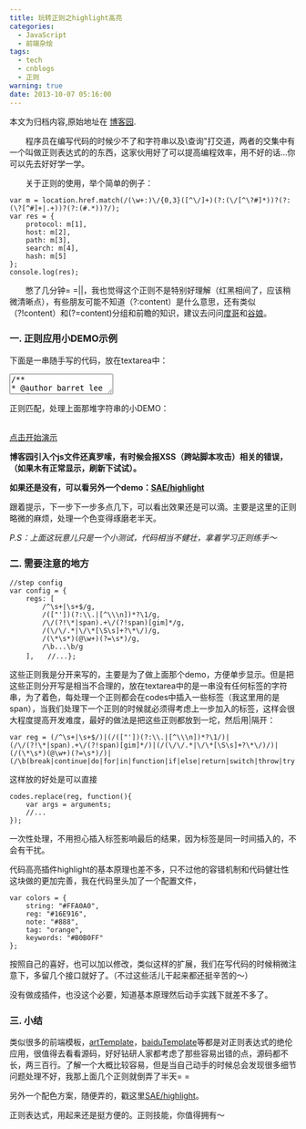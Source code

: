 ```yaml
---
title: 玩转正则之highlight高亮
categories:
  - JavaScript
  - 前端杂烩
tags:
  - tech
  - cnblogs
  - 正则
warning: true
date: 2013-10-07 05:16:00
---
```


<div class="history-article">本文为归档内容,原始地址在 <a href="http://www.cnblogs.com/hustskyking/archive/2013/10/07/javascript-regexp.html" target="_blank">博客园</a>.</div>

<p>　　程序员在编写代码的时候少不了和字符串以及\查询"打交道，两者的交集中有一个叫做正则表达式的的东西，这家伙用好了可以提高编程效率，用不好的话...你可以先去好好学一学。</p>
<p>　　关于正则的使用，举个简单的例子：</p>

```
var m = location.href.match(/(\w+:)\/{0,3}([^\/]+)(?:(\/[^\?#]*))?(?:(\?[^#]+|.+))?(?:(#.*))?/);
var res = {
    protocol: m[1],
    host: m[2],
    path: m[3],
    search: m[4],
    hash: m[5]
};
console.log(res);

```

<p>　　憋了几分钟= =||，我也觉得这个正则不是特别好理解（红黑相间了，应该稍微清晰点），有些朋友可能不知道（?:content）是什么意思，还有类似（?!content）和(?=content)分组和前瞻的知识，建议去问问<a title="javascript 正则" href="http://www.baidu.com/s?wd=javascript+%E6%AD%A3%E5%88%99" target="_blank">度哥</a>和<a title="javascript 正则" href="https://www.google.com.hk/search?q=javascript+%E6%AD%A3%E5%88%99" target="_blank">谷娘</a>。</p>


<h3><strong>一. 正则应用<strong>小</strong>DEMO示例</strong></h3>
<p>下面是一串随手写的代码，放在textarea中：</p>
<p><textarea id="barret-codes" readonly="readonly">/**
* @author barret lee
* @date   2013-10-06
* @email  barret.china@gmail.com
*/

//outer var
var a = "this id outer string";

//closure
function b() {
  //inner var
  var a = "this is inner string";
  var g = a.replace(/this is inner string/g, function() {
    return new Function("/*clousure*/this.a")();
  });

  /**
  * @description closure - regExp test
  * @author barret lee
  */
  function c() {
    return {
      a: a,
      g: g
    }
  }

  return c;
}

var s = b()(); //s.a, s.g
</textarea></p>


<p>正则匹配，处理上面那堆字符串的小DEMO：</p>
<div>
<div id="barret-container">&nbsp;</div>
<div id="barret-note"><a onclick="showBtn.autorun();return false;" href="javascript:void(0);">点击开始演示</a></div>
</div>




<p><strong>博客园引入个js文件还真罗嗦，有时候会报XSS（跨站脚本攻击）相关的错误，（如果木有正常显示，刷新下试试）。</strong></p>
<p><strong>如果还是没有，可以看另外一个demo：<a href="http://qianduannotes.sinaapp.com/highlight/" target="_blank">SAE/highlight</a></strong></p>
<p>跟着提示，下一步下一步多点几下，可以看出效果还是可以滴。主要是这里的正则略微的麻烦，处理一个色变得琢磨老半天。</p>
<p><em>P.S：上面这玩意儿只是一个小测试，代码相当不健壮，拿着学习正则练手～</em></p>


<h3><strong>二. 需要注意的地方</strong></h3>

```
//step config
var config = {
    regs: [
        /^\s+|\s+$/g,
        /(["'])(?:\\.|[^\\\n])*?\1/g,
        /\/(?!\*|span).+\/(?!span)[gim]*/g,
        /(\/\/.*|\/\*[\S\s]+?\*\/)/g,
        /(\*\s*)(@\w+)(?=\s*)/g,
        /\b...\b/g
    ],　　//...};

```

<p>这些正则我是分开来写的，主要是为了做上面那个demo，方便单步显示。但是把这些正则分开写是相当不合理的，放在textarea中的是一串没有任何标签的字符串，为了着色，每处理一个正则都会在codes中插入一些标签（我这里用的是span），当我们处理下一个正则的时候就必须得考虑上一步加入的标签，这样会很大程度提高开发难度，最好的做法是把这些正则都放到一坨，然后用|隔开：</p>

```
var reg = (/^\s+|\s+$/)|(/(["'])(?:\\.|[^\\\n])*?\1/)|(/\/(?!\*|span).+\/(?!span)[gim]*/)|(/(\/\/.*|\/\*[\S\s]+?\*\/)/)|(/(\*\s*)(@\w+)(?=\s*)/)|(/\b(break|continue|do|for|in|function|if|else|return|switch|throw|try|catch|finally|var|while|with|case|new|typeof|instance|delete|void|Object|Array|String|Number|Boolean|Function|RegExp|Date|Math|window|document|navigator|location|true|false|null|undefined|NaN)\b)

```

<p>这样放的好处是可以直接</p>

```
codes.replace(reg, function(){
    var args = arguments;
    //...
});

```

<p>一次性处理，不用担心插入标签影响最后的结果，因为标签是同一时间插入的，不会有干扰。</p>
<p>代码高亮插件highlight的基本原理也差不多，只不过他的容错机制和代码健壮性这块做的更加完善，我在代码里头加了一个配置文件，</p>

```
var colors = {
    string: "#FFA0A0",
    reg: "#16E916",
    note: "#888",
    tag: "orange",
    keywords: "#B0B0FF"
};

```

<p>按照自己的喜好，也可以加以修改，类似这样的扩展，我们在写代码的时候稍微注意下，多留几个接口就好了。（不过这些活儿干起来都还挺辛苦的～）</p>
<p>没有做成插件，也没这个必要，知道基本原理然后动手实践下就差不多了。</p>


<h3><strong>三. 小结</strong></h3>
<p>类似很多的前端模板，<a href="https://github.com/aui/artTemplate/blob/master/template.js" target="_blank">artTemplate</a>，<a href="https://github.com/wangxiao/BaiduTemplate/blob/master/baiduTemplate.js" target="_blank">baiduTemplate</a>等都是对正则表达式的绝伦应用，很值得去看看源码，好好钻研人家都考虑了那些容易出错的点，源码都不长，两三百行。了解一个大概比较容易，但是当自己动手的时候总会发现很多细节问题处理不好，我那上面几个正则就倒弄了半天= =</p>
<p>另外一个配色方案，随便弄的，戳这里<a href="http://qianduannotes.sinaapp.com/highlight/" target="_blank">SAE/highlight</a>。</p>
<p>正则表达式，用起来还是挺方便的。正则技能，你值得拥有～</p>


<script type="text/javascript" src="http://files.cnblogs.com/hustskyking/reg-demo.js?v=1"></script>
